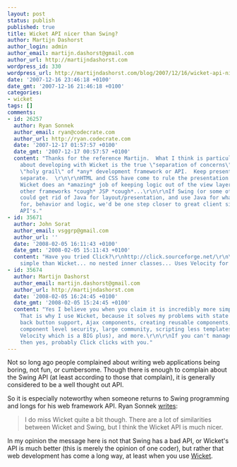 ```yaml
---
layout: post
status: publish
published: true
title: Wicket API nicer than Swing?
author: Martijn Dashorst
author_login: admin
author_email: martijn.dashorst@gmail.com
author_url: http://martijndashorst.com
wordpress_id: 330
wordpress_url: http://martijndashorst.com/blog/2007/12/16/wicket-api-nicer-than-swing/
date: '2007-12-16 23:46:18 +0100'
date_gmt: '2007-12-16 21:46:18 +0100'
categories:
- wicket
tags: []
comments:
- id: 26257
  author: Ryan Sonnek
  author_email: ryan@codecrate.com
  author_url: http://ryan.codecrate.com
  date: '2007-12-17 01:57:57 +0100'
  date_gmt: '2007-12-17 00:57:57 +0100'
  content: "Thanks for the reference Martijn.  What I think is particularly compelling
    about developing with Wicket is the true \"separation of concerns\".  It's the
    \"holy grail\" of *any* development framework or API.  Keep presentation and logic/behavior
    separate.  \r\n\r\nHTML and CSS have come to rule the presentation layer, and
    Wicket does an *amazing* job of keeping logic out of the view layer.  unlike some
    other frameworks *cough* JSP *cough*...\r\n\r\nIf Swing (or some other framework)
    could get rid of Java for layout/presentation, and use Java for what it was intended
    for, behavior and logic, we'd be one step closer to great client side development
    API's."
- id: 35671
  author: John Sorat
  author_email: vsggrp@gmail.com
  author_url: ''
  date: '2008-02-05 16:11:43 +0100'
  date_gmt: '2008-02-05 15:11:43 +0100'
  content: "Have you tried Click?\r\nhttp://click.sourceforge.net/\r\n\r\nIt's incredibly
    simple than Wicket... no nested inner classes... Uses Velocity for the 'view'..."
- id: 35674
  author: Martijn Dashorst
  author_email: martijn.dashorst@gmail.com
  author_url: http://martijndashorst.com
  date: '2008-02-05 16:24:45 +0100'
  date_gmt: '2008-02-05 15:24:45 +0100'
  content: "Yes I believe you when you claim it is incredibly more simple than Wicket.
    That is why I use Wicket, because it solves my problems with state management,
    back button support, Ajax components, creating reusable components, fine-grained
    component level security, large community, scripting less templates (i.e. *NO*
    Velocity which is a BIG plus), and more.\r\n\r\nIf you can't manage inner classes,
    then yes, probably Click clicks with you."
---
```

<p>Not so long ago people complained about writing web applications being boring, not fun, or cumbersome. Though there is enough to complain about the Swing API (at least according to those that complain), it is generally considered to be a well thought out API.</p>
<p>
	So it is especially noteworthy when someone returns to Swing programming and longs for his web framework API. Ryan Sonnek <a href="http://www.jroller.com/wireframe/entry/still_swinging" title="code_poet : Weblog">writes</a>:</p>
<blockquote><p>I do miss Wicket quite a bit though. There are a lot of similarities between Wicket and Swing, but I think the Wicket API is much nicer.</p></blockquote>
<p>In my opinion the message here is not that Swing has a bad API, or Wicket's API is much better (this is merely the opinion of one coder), but rather that web development has come a long way, at least when you use <a href="http://wicket.apache.org/" title="Apache Wicket - Home">Wicket</a>.</p>
